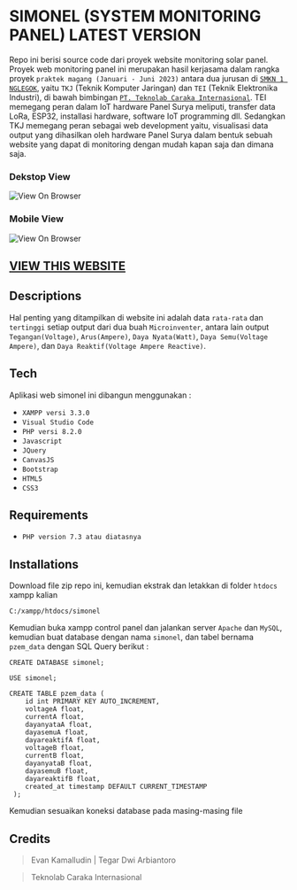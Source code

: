 # SIMONEL (SYSTEM MONITORING PANEL) LATEST VERSION

Repo ini berisi source code dari proyek website monitoring solar panel.
Proyek web monitoring panel ini merupakan hasil kerjasama dalam rangka proyek `praktek magang (Januari - Juni 2023)` antara dua jurusan di [`SMKN 1 NGLEGOK`](https://smkn1nglegok.sch.id/), yaitu `TKJ` (Teknik Komputer Jaringan) dan `TEI` (Teknik Elektronika Industri), di bawah bimbingan [`PT. Teknolab Caraka Internasional`](https://www.teknolab.biz.id/). TEI memegang peran dalam IoT hardware Panel Surya meliputi, transfer data LoRa, ESP32, installasi hardware, software IoT programming dll. Sedangkan TKJ memegang peran sebagai web development yaitu, visualisasi data output yang dihasilkan oleh hardware Panel Surya dalam bentuk sebuah website yang dapat di monitoring dengan mudah kapan saja dan dimana saja.

### Dekstop View
![View On Browser](https://i.postimg.cc/HWNMZ0w2/simonel-dash.png)

### Mobile View
![View On Browser](https://i.postimg.cc/151KmBMM/20230415-135720-COLLAGE.jpg)

## [VIEW THIS WEBSITE](https://simonel.xyz)


## Descriptions

Hal penting yang ditampilkan di website ini adalah data `rata-rata` dan `tertinggi` setiap output dari dua buah `Microinventer`, antara lain output `Tegangan(Voltage)`, `Arus(Ampere)`, `Daya Nyata(Watt)`, `Daya Semu(Voltage Ampere)`, dan `Daya Reaktif(Voltage Ampere Reactive)`.


## Tech

Aplikasi web simonel ini dibangun menggunakan :
- `XAMPP versi 3.3.0`
- `Visual Studio Code`
- `PHP versi 8.2.0`
- `Javascript`
- `JQuery`
- `CanvasJS`
- `Bootstrap`
- `HTML5`
- `CSS3`

## Requirements

- `PHP version 7.3 atau diatasnya`

## Installations

Download file zip repo ini, kemudian ekstrak dan letakkan di folder `htdocs` xampp kalian

```
C:/xampp/htdocs/simonel
```

Kemudian buka xampp control panel dan jalankan server `Apache` dan `MySQL`, kemudian buat database dengan nama `simonel`, dan tabel bernama `pzem_data` dengan SQL Query berikut :

```
CREATE DATABASE simonel;
```
```
USE simonel;
```
```
CREATE TABLE pzem_data (
    id int PRIMARY KEY AUTO_INCREMENT,
    voltageA float,
    currentA float,
    dayanyataA float,
    dayasemuA float,
    dayareaktifA float,
    voltageB float,
    currentB float,
    dayanyataB float,
    dayasemuB float,
    dayareaktifB float,
    created_at timestamp DEFAULT CURRENT_TIMESTAMP
 );
```

Kemudian sesuaikan koneksi database pada masing-masing file




## Credits

> Evan Kamalludin | Tegar Dwi Arbiantoro

> Teknolab Caraka Internasional
